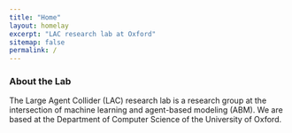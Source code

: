 ```yaml
---
title: "Home"
layout: homelay
excerpt: "LAC research lab at Oxford"
sitemap: false
permalink: /
---
```


### About the Lab

The Large Agent Collider (LAC) research lab is a research group at the intersection of machine learning and agent-based modeling (ABM). We are based at the Department of Computer Science of the University of Oxford.

